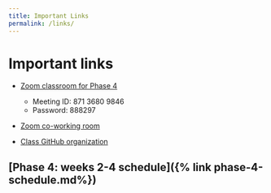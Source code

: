 ```yaml
---
title: Important Links
permalink: /links/
---
```


# Important links

* [Zoom classroom for Phase 4](https://us02web.zoom.us/j/87136809846?pwd=VER0ejNkaWFUQURjQ0xRVTVVYlkrUT09)
    - Meeting ID: 871 3680 9846
    - Password: 888297

* [Zoom co-working room](https://zoom.us/j/705824048)
* [Class GitHub organization](https://github.com/momentum-team-1)

## [Phase 4: weeks 2-4 schedule]({% link phase-4-schedule.md%})
